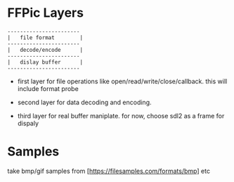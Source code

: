 

# FFPic Layers

	-----------------------
	|   file format        |
	-----------------------
	|   decode/encode      |
	-----------------------
	|   dislay buffer      |
	-----------------------

- first layer for file operations like open/read/write/close/callback.
this will include format probe 

- second layer for data decoding and encoding.

- third layer for real buffer maniplate. for now, choose sdl2 as a frame for dispaly


# Samples

take bmp/gif samples from [https://filesamples.com/formats/bmp] etc
